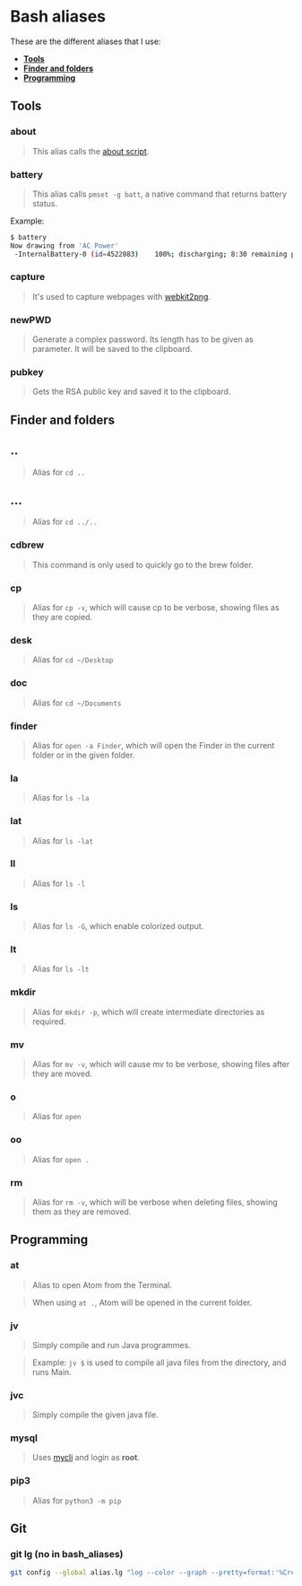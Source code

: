 # Bash aliases

These are the different aliases that I use:

- **[Tools](#tools)**
- **[Finder and folders](#ff)**
- **[Programming](#prog)**

<a name="tools"></a>
## Tools

### about
> This alias calls the [about script](https://github.com/Harchytekt/about).

### battery
> This alias calls ```pmset -g batt```, a native command that returns battery status.

Example:

```bash
$ battery
Now drawing from 'AC Power'
 -InternalBattery-0 (id=4522083)    100%; discharging; 8:30 remaining present: true
```

### capture
> It's used to capture webpages with [webkit2png](http://www.paulhammond.org/webkit2png/).

### newPWD
> Generate a complex password. Its length has to be given as parameter.
> It will be saved to the clipboard.

### pubkey
> Gets the RSA public key and saved it to the clipboard.

<a name="ff"></a>
## Finder and folders

## ..
> Alias for ```cd ..```

## ...
> Alias for ```cd ../..```

### cdbrew
> This command is only used to quickly go to the brew folder.

### cp
> Alias for ```cp -v```, which will cause cp to be verbose, showing files as they are copied.

### desk
> Alias for ```cd ~/Desktop```

### doc
> Alias for ```cd ~/Documents```

### finder
> Alias for ```open -a Finder```, which will open the Finder in the current
> folder or in the given folder.

### la
> Alias for ```ls -la```

### lat
> Alias for ```ls -lat```

### ll
> Alias for ```ls -l```

### ls
> Alias for ```ls -G```, which enable colorized output.

### lt
> Alias for ```ls -lt```

### mkdir
> Alias for ```mkdir -p```, which will create intermediate directories as required.

### mv
> Alias for ```mv -v```, which will cause mv to be verbose, showing files after they are moved.

### o
> Alias for ```open```

### oo
> Alias for ```open .```

### rm
> Alias for ```rm -v```, which will be verbose when deleting files, showing them as they are removed.

<a name="prog"></a>
## Programming

### at
> Alias to open Atom from the Terminal.

> When using ```at .```, Atom will be opened in the current folder.

### jv
> Simply compile and run Java programmes.

> Example: ```jv $``` is used to compile all java files from the directory, and runs Main.

### jvc
> Simply compile the given java file.

### mysql
> Uses [mycli](https://www.mycli.net) and login as **root**.

### pip3
> Alias for ```python3 -m pip```

## Git

### git lg (no in bash_aliases)
```bash
git config --global alias.lg "log --color --graph --pretty=format:'%Cred%h%Creset -%C(yellow)%d%Creset %s %Cgreen(%cr) %C(bold blue)<%an>%Creset' --abbrev-commit"
```
